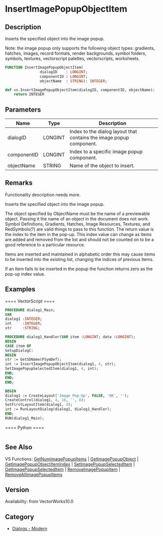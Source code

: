 # InsertImagePopupObjectItem

## Description
Inserts the specified object into the image popup.

Note: the image popup only supports the following object types: gradients, hatches, images, record formats, render backgrounds, symbol folders, symbols, textures, vectorscript palettes, vectorscripts, worksheets.

```pascal
FUNCTION InsertImagePopupObjectItem(
				dialogID    : LONGINT;
				componentID : LONGINT;
				objectName  : STRING): INTEGER;
```

```python
def vs.InsertImagePopupObjectItem(dialogID, componentID, objectName):
    return INTEGER
```

## Parameters
|Name|Type|Description|
|---|---|---|
|dialogID|LONGINT|Index to the dialog layout that contains the image popup component.|
|componentID|LONGINT|Index to a specific image popup component.|
|objectName|STRING|Name of the object to insert.|

## Remarks
Functionality description needs more.

Inserts the specified object into the image popup.

The object specified by ObjectName must be the name of a previewable object.  Passing it the name of an object in the document does not work.  Symbol Definitions, Gradients, Hatches, Image Resources, Textures, and RedSymbols(?) are valid things to pass to this function.  The return value is the index to the item in the pop-up.  This index value can change as items are added and removed from the list and should not be counted on to be a good reference to a particular resource.

Items are inserted and maintained in alphabetic order this may cause items to be inserted into the existing list, changing the indices of previous items.

If an Item fails to be inserted in the popup the function returns zero as the pop-up index value.

## Examples
==== VectorScript ====
```pascal
PROCEDURE dialog1_Main;
VAR
dialog1 :INTEGER;
int     :INTEGER;
str     :STRING;

PROCEDURE dialog1_Handler(VAR item :LONGINT; data :LONGINT);
BEGIN
CASE item OF
SetupDialogC:
BEGIN
str := GetSDName(FSymDef);
int := InsertImagePopupObjectItem(dialog1, 4, str);
SetImagePopupSelectedItem(dialog1, 4, int);
END;
END;
END;

BEGIN
dialog1 := CreateLayout('Image Pop-Up', FALSE, 'OK', '');
CreateControl(dialog1, 4, 10, '', 0);
SetFirstLayoutItem(dialog1, 4);
int := RunLayoutDialog(dialog1, dialog1_Handler);
END;
RUN(dialog1_Main);
```
==== Python ====
```python

```

## See Also
VS Functions:
[GetNumImagePopupItems](GetNumImagePopupItems.md) 
| [GetImagePopupObject](GetImagePopupObject.md) 
| [GetImagePopupObjectItemIndex](GetImagePopupObjectItemIndex.md) 
| [SetImagePopupSelectedItem](SetImagePopupSelectedItem.md) 
| [GetImagePopupSelectedItem](GetImagePopupSelectedItem.md) 
| [RemoveImagePopupItem](RemoveImagePopupItem.md) 
| [RemoveAllImagePopupItems](RemoveAllImagePopupItems.md)

## Version
Availability: from VectorWorks10.0

## Category
* [Dialogs - Modern](../Categories/Dialogs%20-%20Modern.md)
